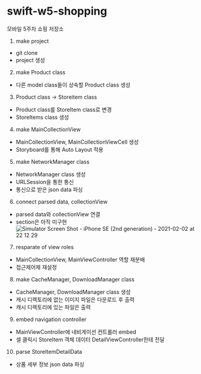 # swift-w5-shopping
모바일 5주차 쇼핑 저장소

1. make project
- git clone
- project 생성

2. make Product class
- 다른 model class들이 상속할 Product class 생성

3. Product class -> Storeitem class
- Product class를 StoreItem class로 변경
- StoreItems class 생성

4. make MainCollectionView
- MainCollectionView, MainCollectionViewCell 생성
- Storyboard를 통해 Auto Layout 적용


5. make NetworkManager class
- NetworkManager class 생성
- URLSession을 통한 통신
- 통신으로 받은 json data 파싱


6. connect parsed data, collectionView
- parsed data와 collectionView 연결
- section은 아직 미구현
![Simulator Screen Shot - iPhone SE (2nd generation) - 2021-02-02 at 22 12 29](https://user-images.githubusercontent.com/28801805/106605067-d0145480-65a3-11eb-8639-b8d34bc3b629.png)


7. resparate of view roles
- MainCollectionView, MainViewController 역할 재분배
- 접근제어제 재설정


8. make CacheManager, DownloadManager class
- CacheManager, DownloadManager class 생성
- 캐시 디렉토리에 없는 이미지 파일은 다운로드 후 출력
- 캐시 디렉토리에 있는 파일은 출력


9. embed navigation controller
- MainViewController에 네비게이션 컨트롤러 embed
- 셀 클릭시 StoreItem 객체 데이터 DetailViewController한테 전달


10. parse StoreItemDetailData
- 상품 세부 정보 json data 파싱
